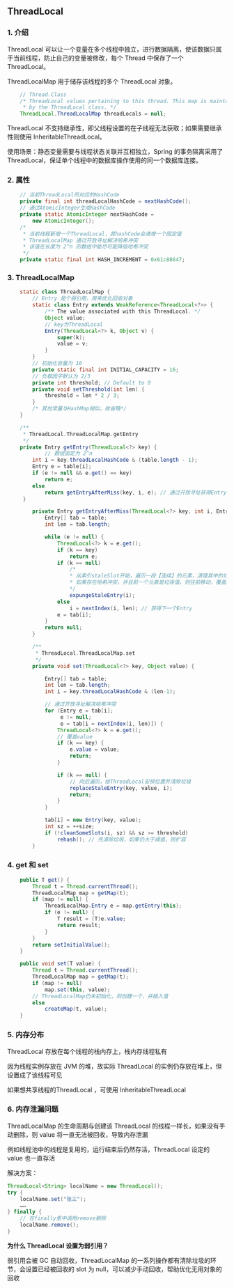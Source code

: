 ## ThreadLocal

### 1. 介绍

ThreadLocal 可以让一个变量在多个线程中独立，进行数据隔离，使该数据只属于当前线程，防止自己的变量被修改，每个 Thread 中保存了一个 ThreadLocal。

ThreadLocalMap 用于储存该线程的多个 ThreadLocal 对象。

``` java
    // Thread.Class
    /* ThreadLocal values pertaining to this thread. This map is maintained
     * by the ThreadLocal class. */
    ThreadLocal.ThreadLocalMap threadLocals = null;
```

ThreadLocal 不支持继承性，即父线程设置的在子线程无法获取；如果需要继承性则使用 InheritableThreadLocal。

使用场景：静态变量需要与线程状态关联并互相独立，Spring 的事务隔离采用了 ThreadLocal，保证单个线程中的数据库操作使用的同一个数据库连接。

### 2. 属性

``` java
    // 当前ThreadLocal所对应的HashCode
    private final int threadLocalHashCode = nextHashCode();
    // 通过AtomicInteger生成HashCode
    private static AtomicInteger nextHashCode =
        new AtomicInteger();
    /*
     * 当前线程新增一个ThreadLocal，其hashCode会递增一个固定值
     * ThreadLocalMap 通过开放寻址解决哈希冲突
     * 该值在长度为 2^n 的数组中能尽可能降低哈希冲突
     */
    private static final int HASH_INCREMENT = 0x61c88647;
```

### 3. ThreadLocalMap

``` java
    static class ThreadLocalMap {
        // Entry 是个弱引用，用来优化回收对象
        static class Entry extends WeakReference<ThreadLocal<?>> {
            /** The value associated with this ThreadLocal. */
            Object value;
            // key为ThreadLocal
            Entry(ThreadLocal<?> k, Object v) {
                super(k);
                value = v;
            }
        }
       	// 初始化容量为 16
        private static final int INITIAL_CAPACITY = 16;
        // 负载因子默认为 2/3
        private int threshold; // Default to 0
        private void setThreshold(int len) {
            threshold = len * 2 / 3;
        }
        /* 其他常量与HashMap相似，故省略*/
    }
```

``` java
	/**
	 * ThreadLocal.ThreadLocalMap.getEntry
	 */
	private Entry getEntry(ThreadLocal<?> key) {
        	// 数组固定为 2^n
        int i = key.threadLocalHashCode & (table.length - 1);
        Entry e = table[i];
        if (e != null && e.get() == key)
            return e;
        else
            return getEntryAfterMiss(key, i, e); // 通过开放寻址获得Entry
     }

        private Entry getEntryAfterMiss(ThreadLocal<?> key, int i, Entry e) {
            Entry[] tab = table;
            int len = tab.length;

            while (e != null) {
                ThreadLocal<?> k = e.get();
                if (k == key)
                    return e;
                if (k == null)
                    /*
                    * 从索引staleSlot开始，遍历一段【连续】的元素，清理其中的垃圾值
                    * 如果存在哈希冲突，并且前一个元素是垃圾值，则往前移动，覆盖冲突
                    */
                    expungeStaleEntry(i);
                else
                    i = nextIndex(i, len); // 获得下一个Entry
                e = tab[i];
            }
            return null;
        }
```

``` java
        /** 
         * ThreadLocal.ThreadLocalMap.set
         */
		private void set(ThreadLocal<?> key, Object value) {

            Entry[] tab = table;
            int len = tab.length;
            int i = key.threadLocalHashCode & (len-1);

            // 通过开放寻址解决哈希冲突
            for (Entry e = tab[i];
                 e != null;
                 e = tab[i = nextIndex(i, len)]) {
                ThreadLocal<?> k = e.get();
				// 覆盖value
                if (k == key) {
                    e.value = value;
                    return;
                }

                if (k == null) {
                    // 向后遍历，给ThreadLocal安排位置并清除垃圾
                    replaceStaleEntry(key, value, i);
                    return;
                }
            }

            tab[i] = new Entry(key, value);
            int sz = ++size;
            if (!cleanSomeSlots(i, sz) && sz >= threshold)
                rehash(); // 先清除垃圾，如果仍大于阈值，则扩容
        }
```

### 4. get 和 set

``` java
    public T get() {
        Thread t = Thread.currentThread();
        ThreadLocalMap map = getMap(t);
        if (map != null) {
            ThreadLocalMap.Entry e = map.getEntry(this);
            if (e != null) {
                T result = (T)e.value;
                return result;
            }
        }
        return setInitialValue();
    }
```

``` java
    public void set(T value) {
        Thread t = Thread.currentThread();
        ThreadLocalMap map = getMap(t);
        if (map != null)
            map.set(this, value);
        // ThreadLocalMap仍未初始化，则创建一个，并插入值
        else
            createMap(t, value);
    }
```

### 5. 内存分布

ThreadLocal 存放在每个线程的栈内存上，栈内存线程私有

因为线程实例存放在 JVM 的堆，故实际 ThreadLocal 的实例仍存放在堆上，但设置成了该线程可见

如果想共享线程的ThreadLocal ，可使用 InheritableThreadLocal

### 6. 内存泄漏问题

ThreadLocalMap 的生命周期与创建该 ThreadLocal 的线程一样长，如果没有手动删除，则 value 将一直无法被回收，导致内存泄漏

例如线程池中的线程是复用的，运行结束后仍然存活，ThreadLocal 设定的 value 也一直存活

解决方案：

``` java
ThreadLocal<String> localName = new ThreadLocal();
try {
    localName.set("张三");
    ……
} finally {
    // 在finally里中调用remove删除
    localName.remove();
}
```

**为什么 ThreadLocal 设置为弱引用？**

弱引用会被 GC 自动回收，ThreadLocalMap 的一系列操作都有清除垃圾的环节，会设置已经被回收的 slot 为 null，可以减少手动回收，帮助优化无用对象的回收